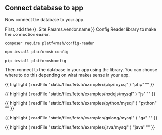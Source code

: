 ## Connect database to app

Now connect the database to your app.

<div x-show="stack === 'php' || stack === 'nodejs' || stack === 'python'">

First, add the {{ .Site.Params.vendor.name }}  Config Reader library to make the connection easier.

<div x-show="stack === 'php'">

```bash
composer require platformsh/config-reader
```

</div>

<div x-show="stack === 'nodejs'">

```bash
npm install platformsh-config
```

</div>

<div x-show="stack === 'python'">
  
```bash
pip install platformshconfig
```

</div>

Then connect to the database in your app using the library.
You can choose where to do this depending on what makes sense in your app.

</div>

<div x-show="stack === 'php'">

{{ highlight ( readFile "static/files/fetch/examples/php/mysql" ) "php" "" }}

</div>

<div x-show="stack === 'nodejs'">

{{ highlight ( readFile "static/files/fetch/examples/nodejs/mysql" ) "js" "" }}

</div>

<div x-show="stack === 'python'">

{{ highlight ( readFile "static/files/fetch/examples/python/mysql" ) "python" "" }}

</div>

<div x-show="stack === 'golang'">

{{ highlight ( readFile "static/files/fetch/examples/golang/mysql" ) "go" "" }}

</div>

<div x-show="stack === 'java'">

{{ highlight ( readFile "static/files/fetch/examples/java/mysql" ) "java" "" }}

</div>